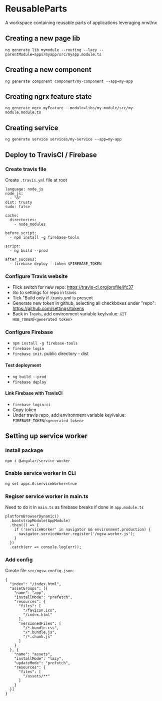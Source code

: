 # ReusableParts

A workspace containing reusable parts of applications leveraging nrwl/nx

## Creating a new page lib

`ng generate lib mymodule --routing --lazy --parentModule=apps/myapp/src/myapp.module.ts`

## Creating a new component

`ng generate component component/my-component --app=my-app`

## Creating ngrx feature state

`ng generate ngrx myFeature --module=libs/my-module/src/my-module.module.ts`

## Creating service

`ng generate service services/my-service --app=my-app`

## Deploy to TravisCI / Firebase

### Create travis file

Create `.travis.yml` file at root

```
language: node_js
node_js:
  - "8"
dist: trusty
sudo: false

cache:
  directories:
    - node_modules

before_script:
  - npm install -g firebase-tools

script:
  - ng build --prod

after_success:
  - firebase deploy --token $FIREBASE_TOKEN
```

### Configure Travis website

* Flick switch for new repo: https://travis-ci.org/profile/jfc37
* Go to settings for repo in travis
* Tick "Build only if .travis.yml is present
* Generate new token in github, selecting all checkboxes under "repo": https://github.com/settings/tokens
* Back in Travis, add environment variable key/value: `GIT HUB_TOKEN`/`<generated token>`

### Configure Firebase

* `npm install -g firebase-tools`
* `firebase login`
* `firebase init`. public directory - dist

#### Test deployment

* `ng build --prod`
* `firebase deploy`

#### Link Firebase with TravisCI

* `firebase login:ci`
* Copy token
* Under travis repo, add environment variable key/value: `FIREBASE_TOKEN`/`<generated token>`

## Setting up service worker

### Install package

`npm i @angular/service-worker`

### Enable service worker in CLI

`ng set apps.0.serviceWorker=true`

### Regiser service worker in main.ts

Need to do it in `main.ts` as firebase breaks if done in `app.module.ts`

```
platformBrowserDynamic()
  .bootstrapModule(AppModule)
  .then(() => {
    if ('serviceWorker' in navigator && environment.production) {
      navigator.serviceWorker.register('/ngsw-worker.js');
    }
  })
  .catch(err => console.log(err));
```

### Add config

Create file `src/ngsw-config.json`:

```
{
  "index": "/index.html",
  "assetGroups": [{
    "name": "app",
    "installMode": "prefetch",
    "resources": {
      "files": [
        "/favicon.ico",
        "/index.html"
      ],
      "versionedFiles": [
        "/*.bundle.css",
        "/*.bundle.js",
        "/*.chunk.js"
      ]
    }
  }, {
    "name": "assets",
    "installMode": "lazy",
    "updateMode": "prefetch",
    "resources": {
      "files": [
        "/assets/**"
      ]
    }
  }]
}
```
